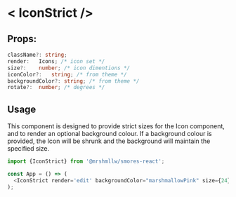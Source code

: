 # < IconStrict />

## Props:

```ts
className?: string;
render:   Icons; /* icon set */
size?:    number; /* icon dimentions */
iconColor?:   string; /* from theme */
backgroundColor?: string; /* from theme */
rotate?:  number; /* degrees */
```

## Usage
This component is designed to provide strict sizes for the Icon component, and to render an optional background colour. If a background colour is provided, the Icon will be shrunk and the background will maintain the specified size.

```js
import {IconStrict} from '@mrshmllw/smores-react';

const App = () => (
  <IconStrict render='edit' backgroundColor="marshmallowPink" size={24} />
);
```
